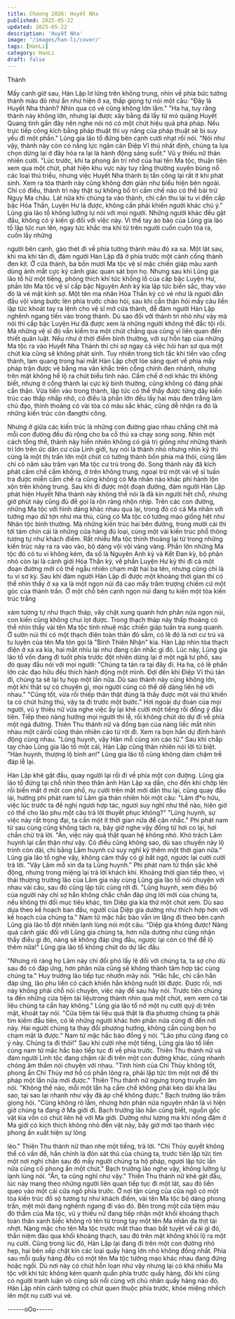 ```yaml
---
title: Chương 2026: Huyết Nha
published: 2025-05-22
updated: 2025-05-22
description: 'Huyết Nha'
image: '/images/han-li/cover/'
tags: [HanLi]
category: HanLi
draft: false
---
```


Thành

Mấy canh giờ sau, Hàn Lập lơ lửng trên không trung, nhìn về phía
bức tường thành màu đỏ như ẩn như hiện ở xa, thấp giọng tự nói
một câu:
"Đây là Huyết Nha thành? Nhìn qua có vẻ cũng không lớn lắm."
"Ha ha, tuy rằng thành này không lớn, nhưng lại được xây bằng
đá lấy từ mỏ quặng Huyết Quang tinh gần đây nên nghe nói nó có
một chút hiệu quả phá pháp. Nếu trực tiếp công kích bằng pháp
thuật thì uy năng của pháp thuật sẽ bị suy yếu đi một phần." Lũng
gia lão tổ đứng bên cạnh cười nhạt rồi nói.
"Nói như vậy, thành này còn có năng lực ngăn cản Điệp Vĩ thú
nhất định, chúng ta lựa chọn dừng lại ở đây hóa ra lại là hành
động sáng suốt." Vũ y thiếu nữ thản nhiên cười.
"Lúc trước, khi ta phong ấn trí nhớ của hai tên Ma tộc, thuận tiện
xem qua một chút, phát hiện khu vực này tuy rằng thường xuyên
bùng nổ các loại thú triều, nhưng việc Huyết Nha thành bị tấn
công lại rất ít khi phát sinh. Xem ra tòa thành này cũng không đơn
giản như biểu hiện bên ngoài. Chỉ có điều, thành trì này thật sự
không bố trí cấm chế nào có thể bài trừ Ngụy Ma châu. Lát nữa
khi chúng ta vào thành, chỉ cần thu lại tu vi đến cấp bậc Hóa
Thần, Luyện Hư là được, không cần phải khiến người khác chú ý."
Lũng gia lão tổ không lưỡng lự nói với mọi người.
Những người khác đều gật đầu, không có ý kiến gì đối với việc
này.
Vì thế tay áo bào của Lũng gia lão tổ lập tức run lên, ngay tức
khắc ma khí từ trên người cuồn cuộn tỏa ra, cuốn lấy những

người bên cạnh, gào thét đi về phía tường thành màu đỏ xa xa.
Một lát sau, khi ma khí tản đi, đám người Hàn Lập đã ở phía
trước một cánh cổng thành đen kịt.
Ở cửa thành, ba bốn mươi Ma tộc vệ sĩ mặc chiến giáp màu xanh
dùng ánh mắt cực kỳ cảnh giác quan sát bọn họ.
Nhưng sau khi Lũng gia lão tổ hừ một tiếng, phóng thích khí tức
khổng lồ của cấp bậc Luyện Hư, phần lớn Ma tộc vệ sĩ cấp bậc
Nguyên Anh kỳ kia lập tức biến sắc, thay vào đó là vẻ mặt kính
sợ.
Một tên ma nhân Hóa Thần kỳ có vẻ như là người dẫn đầu vội
vàng bước lên phía trước chào hỏi, sau khi cẩn thận hỏi mấy câu
liền lập tức khoát tay ra lệnh cho vệ sĩ mở cửa thành, để đám
người Hàn Lập nghênh ngang tiến vào trong thành.
Dù sao đối với thành trì nhỏ như vậy mà nói thì cấp bậc Luyện Hư
đã được xem là những người không thể đắc tội rồi. Mà những vệ
sĩ đó vẫn kiểm tra một chút chẳng qua cũng vì liên quan đến thiết
quân luật.
Nếu như ở thời điểm bình thường, với sự hỗn tạp của những Ma
tộc ra vào Huyết Nha Thành thì chỉ sợ ngay cả việc hỏi han sơ
qua một chút kia cũng sẽ không phát sinh.
Tuy nhiên trong tích tắc khi tiến vào cổng thành, lam quang trong
hai mắt Hàn Lập chợt lóe sáng quét về phía mấy pháp trận được
vẽ bằng ma văn khắc trên cổng chính đen nhánh, nhưng trên mặt
không hề lộ ra chút biểu tình nào.
Cấm chế ở nơi khác thì không biết, nhưng ở cổng thành lại cực
kỳ bình thường, cũng không có đáng phải cẩn thận.
Vừa tiến vào trong thành, lập tức có thể thấy được từng dãy kiến
trúc cao thấp nhấp nhô, có điều là phần lớn đều lấy hai màu đen
trắng làm chủ đạo, thỉnh thoảng có vài tòa có màu sắc khác, cũng
dễ nhận ra đó là những kiến trúc còn đangthi công.

Nhưng ở giữa các kiến trúc là những con đường giao nhau chằng
chịt mà mỗi con đường đều đủ rộng cho ba cỗ thú xa chạy song
song.
Nhìn một cách tổng thể, thành này hiển nhiên không có giá trị
giống như những thành trì lớn trên ức dân cư của Linh giới, tuy
nói là thành nhỏ nhưng nhìn kỹ thì cũng là một thị trấn lớn một
chút có tường thành bốn phía mà thôi, cùng lắm chỉ có năm sáu
trăm vạn Ma tộc cư trú trong đó.
Song thành này đã kích phát cấm chế cấm không, ở trên không
trung, ngoại trừ một vài vệ sĩ tuần tra được miễn cấm chế ra cũng
không có Ma nhân nào khác phi hành lộn xộn trên không trung.
Sau khi đi được một đoạn đường, đám người Hàn Lập phát hiện
Huyết Nha thành này không thể nói là đã kín người hết chỗ,
nhưng giờ phút này cũng đủ để gọi là rộn ràng nhộn nhịp.
Trên các con đường, những Ma tộc với hình dáng khác nhau qua
lại, trong đó có cả Ma nhân với tướng mạo dữ tợn như ma thú,
cũng có Ma tộc có tướng mạo giống hệt như Nhân tộc bình
thường.
Mà những kiến trúc hai bên đường, trong mười cái thì tới tám
chín cái là những cửa hàng đủ loại, cùng một vài kiến trúc phổ
thông tương tự như khách điếm.
Rất nhiều Ma tộc thỉnh thoảng lại từ trong những kiến trúc này ra
ra vào vào, bộ dáng vội vội vàng vàng.
Phần lớn những Ma tộc đó có tu vi không kém, đa số là Nguyên
Anh kỳ và Kết Đan kỳ, bộ phận nhỏ còn lại là cảnh giới Hóa Thần
kỳ, về phần Luyện Hư kỳ thì đi cả một đoạn đường mới có thể
ngẫu nhiên chạm mặt hai ba tên, nhưng cũng chỉ là tu vi sơ kỳ.
Sau khi đám người Hàn Lập đi được một khoảng thời gian thì có
thể nhìn thấy ở xa xa là một ngọn núi đá cao mấy trăm trượng
chiếm cứ một góc của thành trấn.
Ở một chỗ bên cạnh ngọn núi đang tu kiến một tòa kiến trúc trắng

xám tương tự như thạch tháp, vây chặt xung quanh hơn phân
nửa ngọn núi, con kiến cũng không chui lọt được.
Trong thạch tháp này thấp thoáng có thể nhìn thấy vài tên Ma tộc
tinh nhuệ mặc chiến giáp tuần tra xung quanh.
Ở sườn núi thì có một thạch điện toàn thân đỏ sẫm, có lẽ đó là
nơi cư trú và tu luyện của tên Ma tôn gọi là "Bính Thiên Nhận" kia.
Hàn Lập nhìn tòa thạch điện ở xa xa kia, hai mắt nhíu lại như
đang cân nhắc gì đó.
Lúc này, Lũng gia lão tổ vốn đang đi tuốt phía trước đột nhiên
dừng lại ở một ngã tư phố, sau đó quay đầu nói với mọi người:
"Chúng ta tản ra tại đây đi. Ha ha, có lẽ phần lớn các đạo hữu đều
thích hành động một mình. Đợi đến khi Điệp Vĩ thú tản đi, chúng
ta sẽ lại tụ họp một lần nữa. Dù sao thành này cũng không lớn,
một khi thật sự có chuyện gì, mọi người cũng có thể dễ dàng liên
hệ với nhau."
"Cũng tốt, vừa rồi thiếp thân thật đúng là thấy được một vài thứ
khiến ta có chút hứng thú, vậy ta đi trước một bước." Hơi ngoài
dự đoán của mọi người, vũ y thiếu nữ vừa nghe việc ấy lại khẽ
cười một tiếng rồi đồng ý đầu tiên.
Tiếp theo nàng hướng mọi người thi lễ, rồi không chút do dự đi về
phía một ngả đường.
Thiên Thu thánh nữ và đồng bạn của nàng liếc mắt nhìn nhau một
cáirồi cũng thản nhiên cáo từ rời đi.
Xem ra bọn hắn dự định hành động cùng nhau.
"Lũng huynh, vậy Hàn mỗ cũng xin cáo từ." Sau khi chắp tay chào
Lũng gia lão tổ một cái, Hàn Lập cũng thản nhiên nói lời từ biệt.
"Hàn huynh, thượng lộ bình an!" Lũng gia lão tổ cũng không dám
chậm trễ đáp lễ lại.

Hàn Lập khẽ gật đầu, quay người lại rồi đi về phía một con
đường.
Lũng gia lão tổ đứng tại chỗ nhìn theo thân ảnh Hàn Lập xa dần,
cho đến khi chớp lên rồi biến mất ở một con phố, nụ cười trên
mặt mới dần thu lại, cũng quay đầu lại, hướng phi phát nam tử
Lâm gia thản nhiên hỏi một câu:
"Lâm đ*o hữu, việc lúc trước ta đề nghị ngươi hợp tác, ngươi suy
nghĩ như thế nào, hiện giờ có thể cho lão phu một câu trả lời
thuyết phục không?"
"Lũng huynh, sự việc này rất trọng đại, ta cần một ít thời gian nữa
để cân nhắc." Phi phát nam tử sau cùng cũng không tách ra, bây
giờ nghe vậy đồng tử hơi co lại, hơi chần chừ trả lời.
"Ân, việc này quả thật quan hệ không nhỏ. Khó trách Lâm huynh
lại cẩn thận như vậy. Có điều cũng không sao, dù sao chuyến này
lộ trình còn dài, chi bằng Lâm huynh cứ suy nghĩ kỹ thêm một thời
gian nữa." Lũng gia lão tổ nghe vậy, không cảm thấy có gì bất
ngờ, ngược lại cười cười trả lời.
"Vậy Lâm mỗ xin đa tạ Lũng huynh." Phi phát nam tử thần sắc
khẽ động, nhưng trong miệng lại trả lời khách khí.
Khoảng thời gian tiếp theo, vị thái thượng trưởng lão của Lâm gia
này cùng Lũng gia lão tổ nói chuyện với nhau vài câu, sau đó
cũng lập tức cùng rời đi.
"Lũng huynh, xem điệu bộ của người này chỉ sợ hắn không chắc
chắn đáp ứng lời mời của chúng ta, nếu không thì đổi mục tiêu
khác, tìm Diệp gia kia thử một chút xem. Dù sao dựa theo kế
hoạch ban đầu, người của Diệp gia dường như thích hợp hơn với
kế hoạch của chúng ta." Nam tử mặc hắc bào vẫn im lặng đi theo
bên cạnh Lũng gia lão tổ đột nhiên lạnh lùng nói một câu.
"Diệp gia không được! Nàng quá cảnh giác đối với Lũng gia chúng
ta, hơn nữa dường như cũng nhận thấy điều gì đó, nàng sẽ không
đáp ứng đâu, ngược lại còn có thể để lộ thêm nữa!" Lũng gia lão
tổ không chút do dự lắc đầu.

"Nhưng rõ ràng họ Lâm này chỉ đối phó lấy lệ đối với chúng ta, ta
sợ cho dù sau đó có đáp ứng, hơn phân nửa cũng sẽ không thành
tâm hợp tác cùng chúng ta." Huy trưởng lão tiếp tục nhướn mày
nói.
"Hắc hắc, chỉ cần hắn đáp ứng, lão phu liền có cách khiến hắn
không nuốt lời được. Được rồi, nơi này không phải chỗ nói
chuyện, việc này để sau hãy nói. Trước tiên chúng ta đến những
cửa tiệm tài liệutrong thành nhìn qua một chút, xem xem có tài
liệu chúng ta cần hay không." Lũng gia lão tổ nở một nụ cười quỷ
dị trên mặt, khoát tay nói.
"Cửa tiệm tài liệu quả thật là địa phương chúng ta phải tìm kiếm
đầu tiên, có lẽ những người khác hơn phân nửa cũng đi đến nơi
này. Hai người chúng ta thay đổi phương hướng, không cần cùng
bọn họ chạm mặt là được." Nam tử mặc hắc bào đồng ý nói.
"Lão phu cũng đang có ý này. Chúng ta đi thôi!"
Sau khi cười nhẹ một tiếng, Lũng gia lão tổ liền cùng nam tử mặc
hắc bào tiếp tục đi về phía trước.
Thiên Thu thánh nữ và đám người Linh tộc đang chậm rãi đi trên
một con đường khác, cũng nhanh chóng âm thầm nói chuyện với
nhau.
"Tình hình của Chỉ Thủy không tốt, phong ấn Chỉ Thủy mơ hồ có
phần lỏng ra, phải lập tức tìm một nơi để thi pháp một lần nữa mới
được." Thiên Thu thánh nữ ngưng trọng truyền âm nói.
"Không thể nào, mỗi một lần hạ cấm chế không phải kéo dài khá
lâu sao, tại sao lại nhanh như vậy đã áp chế không được." Bạch
trưởng lão trầm giọng hỏi.
"Cũng không rõ lắm, nhưng hơn phân nửa nguyên nhân là vì hiện
giờ chúng ta đang ở Ma giới đi. Bạch trưởng lão hẳn cũng biết,
nguồn gốc vật kia vốn có chút liên hệ với Ma giới. Dường như
lượng ma khí nồng đậm ở Ma giới có kích thích không nhỏ đến
vật này, bây giờ mới tạo thành việc phong ấn xuất hiện sự lỏng

lẻo." Thiên Thu thánh nữ than nhẹ một tiếng, trả lời.
"Chỉ Thủy quyết không thể có vấn đề, hắn chính là đòn sát thủ
của chúng ta, trước tiên lập tức tìm một nơi nghỉ chân sau đó mấy
người chúng ta hộ pháp, ngươi lập tức lần nữa củng cố phong ấn
một chút." Bạch trưởng lão nghe vậy, không lưỡng lự lạnh lùng
nói.
"Ân, ta cũng nghĩ như vậy."
Thiên Thu thánh nữ khẽ gật đầu, lúc này mang theo những người
liên quan tiếp tục đi một lát, sau đó liền quẹo vào một cái cửa ngõ
phía trước.
Ở nơi tận cùng của cửa ngõ có một tòa kiến trúc đồ sộ tương tự
như khách điếm, vài tên Ma tộc bộ dáng phong trần, mệt mỏi
đang nghênh ngang đi vào đó.
Bên trong một cửa tiệm màu đỏ thẫm của Ma tộc, vũ y thiếu nữ
đang tiếp nhận một khối khoáng thạch toàn thân xanh biếc không
rõ tên từ trong tay một tên Ma nhân da thịt tái nhợt.
Nàng mặc cho tên Ma tộc trước mắt thao thao bất tuyệt về cái gì
đó, thần niệm đảo qua khối khoáng thạch, sau đó trên mặt không
khỏi lộ ra một nụ cười.
Cũng trong lúc đó, Hàn Lập lại đang đi trên một con đường nhỏ
hẹp, hai bên xếp chật kín các loại quầy hàng lớn nhỏ không đồng
nhất.
Phía sau mỗi quầy hàng đều có một tên Ma tộc tướng mạo khác
nhau đang đứng hoặc ngồi.
Dù nơi này có chút hỗn loạn như vậy nhưng lại có khá nhiều Ma
tộc với khí tức không kém quanh quẩn phía trước quầy hàng, đôi
khi cũng có người tranh luận vô cùng sôi nổi cùng với chủ nhân
quầy hàng nào đó.
Hàn Lập nhìn cảnh tượng có chút quen thuộc phía trước, khóe
miệng nhếch lên một nụ cười vui vẻ.

------oOo------
